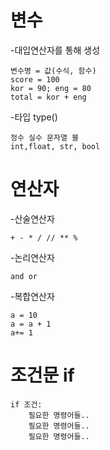 # 변수
-대입연산자를 통해 생성
```
변수명 = 값(수식, 함수)
score = 100
kor = 90; eng = 80
total = kor + eng
```
-타입 type()
```
정수 실수 문자열 블
int,float, str, bool
```
# 연산자
-산술연산자
```
+ - * / // ** %
```
-논리연산자
```
and or
```
-복합연산자
```
a = 10
a = a + 1
a+= 1
```
# 조건문 if
```
if 조건:
    필요한 명령어들..
    필요한 명령어들..
    필요한 명령어들..
```
